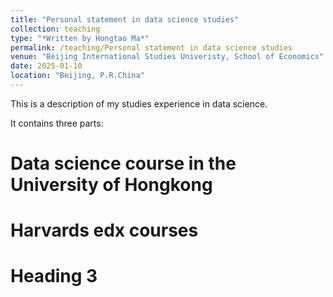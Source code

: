 ```yaml
---
title: "Personal statement in data science studies"
collection: teaching
type: "*Written by Hongtao Ma*"
permalink: /teaching/Personal statement in data science studies
venue: "Beijing International Studies Univeristy, School of Economics"
date: 2025-01-10
location: "Beijing, P.R.China"
---
```


This is a description of my studies experience in data science. 

It contains three parts:

Data science course in the University of Hongkong 
======

Harvards edx courses
======

Heading 3
======